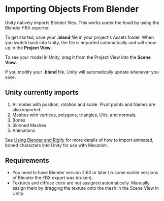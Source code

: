 Importing Objects From Blender
==============================


Unity natively imports Blender files. This works under the hood by using the Blender FBX exporter.

To get started, save your **.blend** file in your project's Assets folder. When you switch back into Unity, the file is imported automatically and will show up in the __Project View__.

To see your model in Unity, drag it from the Project View into the __Scene View__.

If you modify your **.blend** file, Unity will automatically update whenever you save.

Unity currently imports
-----------------------


1. All nodes with position, rotation and scale. Pivot points and Names are also imported.
1. Meshes with vertices, polygons, triangles, UVs, and normals.
1. Bones
1. Skinned Meshes
1. Animations

See [Using Blender and Rigify](BlenderAndRigify) for more details of how to import animated, boned characters into Unity for use with Mecanim.

Requirements
------------


* You need to have Blender version 2.60 or later (in some earlier versions of Blender the FBX export was broken).
* Textures and diffuse color are not assigned automatically. Manually assign them by dragging the texture onto the mesh in the Scene View in Unity.
